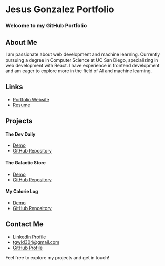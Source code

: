 # Jesus Gonzalez Portfolio

### Welcome to my GitHub Portfolio

## About Me
I am passionate about web development and machine learning. Currently pursuing a degree in Computer Science at UC San Diego, specializing in web development with React. I have experience in frontend development and am eager to explore more in the field of AI and machine learning.

## Links
- [Portfolio Website](https://jag039.github.io/JesusGonzalezPortfolio/)
- [Resume]()

## Projects

#### The Dev Daily
- [Demo](https://cse110-sp24-group9.github.io/CSE110-Project/source/pages/JournalApp.html)
- [GitHub Repository](https://github.com/cse110-sp24-group9/CSE110-Project)

#### The Galactic Store
- [Demo](https://my-ecommerce-eta.vercel.app/)
- [GitHub Repository](https://github.com/jag039/JesusGonzalezPortfolio/blob/main/my-ecommerce/README.md)

#### My Calorie Log
- [Demo](https://my-calorie-log.vercel.app/)
- [GitHub Repository](https://github.com/jag039/Calorie_Tracker_Project/blob/main/README.md)

## Contact Me
- [LinkedIn Profile](https://www.linkedin.com/in/jesus-gonzalez-j6)
- tgwld304@gmail.com
- [GitHub Profile](https://github.com/jag039/JesusGonzalezPortfolio/)
  
Feel free to explore my projects and get in touch!
